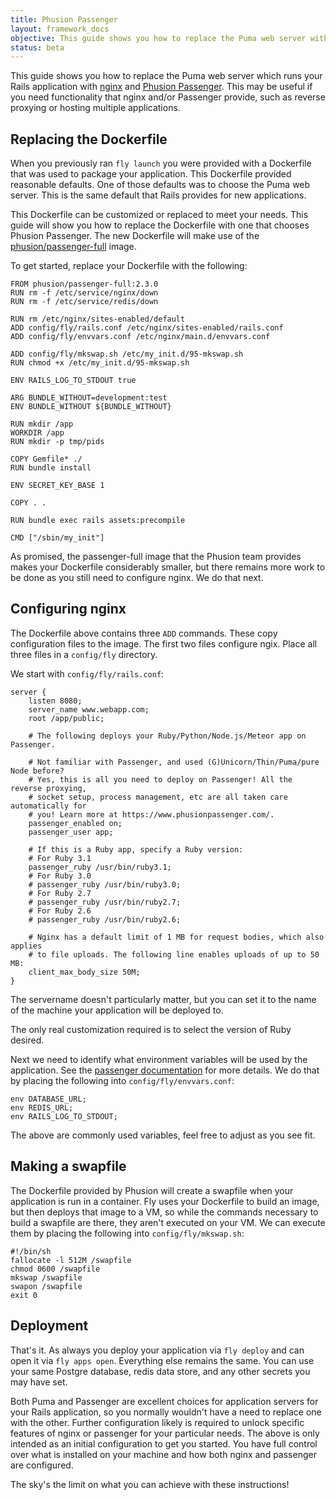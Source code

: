 ```yaml
---
title: Phusion Passenger
layout: framework_docs
objective: This guide shows you how to replace the Puma web server with nginx and Phusion Passenger.
status: beta
---
```


This guide shows you how to replace the Puma web server which runs your
Rails application with
[nginx](https://www.nginx.com/) and [Phusion
Passenger](https://www.phusionpassenger.com/).  This may be useful if you need
functionality that nginx and/or Passenger provide, such as reverse
proxying or hosting multiple applications.

## Replacing the Dockerfile

When you previously ran `fly launch` you were provided with a Dockerfile
that was used to package your application.  This Dockerfile provided
reasonable defaults. One of those defaults was to choose the Puma web server.
This is the same default that Rails provides for new applications.

This Dockerfile can be customized or replaced to meet your needs.  This
guide will show you how to replace the Dockerfile with one that chooses
Phusion Passenger.  The new Dockerfile will make use of the
[phusion/passenger-full](https://github.com/phusion/passenger-docker#docker-base-images-for-ruby-python-nodejs-and-meteor-web-apps) image.

To get started, replace your Dockerfile with the following:

```
FROM phusion/passenger-full:2.3.0
RUN rm -f /etc/service/nginx/down
RUN rm -f /etc/service/redis/down

RUN rm /etc/nginx/sites-enabled/default
ADD config/fly/rails.conf /etc/nginx/sites-enabled/rails.conf
ADD config/fly/envvars.conf /etc/nginx/main.d/envvars.conf

ADD config/fly/mkswap.sh /etc/my_init.d/95-mkswap.sh
RUN chmod +x /etc/my_init.d/95-mkswap.sh

ENV RAILS_LOG_TO_STDOUT true

ARG BUNDLE_WITHOUT=development:test
ENV BUNDLE_WITHOUT ${BUNDLE_WITHOUT}

RUN mkdir /app
WORKDIR /app
RUN mkdir -p tmp/pids

COPY Gemfile* ./
RUN bundle install

ENV SECRET_KEY_BASE 1

COPY . .

RUN bundle exec rails assets:precompile

CMD ["/sbin/my_init"]
```

As promised, the passenger-full image that the Phusion team provides
makes your Dockerfile considerably smaller, but there remains more work to
be done as you still need to configure nginx.  We do that next.

## Configuring nginx

The Dockerfile above contains three `ADD` commands.  These copy configuration
files to the image.  The first two files configure ngix.  Place all three files
in a `config/fly` directory.

We start with `config/fly/rails.conf`:

```
server {
    listen 8080;
    server_name www.webapp.com;
    root /app/public;

    # The following deploys your Ruby/Python/Node.js/Meteor app on Passenger.

    # Not familiar with Passenger, and used (G)Unicorn/Thin/Puma/pure Node before?
    # Yes, this is all you need to deploy on Passenger! All the reverse proxying,
    # socket setup, process management, etc are all taken care automatically for
    # you! Learn more at https://www.phusionpassenger.com/.
    passenger_enabled on;
    passenger_user app;

    # If this is a Ruby app, specify a Ruby version:
    # For Ruby 3.1
    passenger_ruby /usr/bin/ruby3.1;
    # For Ruby 3.0
    # passenger_ruby /usr/bin/ruby3.0;
    # For Ruby 2.7
    # passenger_ruby /usr/bin/ruby2.7;
    # For Ruby 2.6
    # passenger_ruby /usr/bin/ruby2.6;

    # Nginx has a default limit of 1 MB for request bodies, which also applies
    # to file uploads. The following line enables uploads of up to 50 MB:
    client_max_body_size 50M;
}
```

The servername doesn't particularly matter, but you can set it to the name
of the machine your application will be deployed to.

The only real customization required is to select the version of Ruby desired.

Next we need to identify what environment variables will be used by the
application.  See the [passenger
documentation](https://github.com/phusion/passenger-docker#setting-environment-variables-in-nginx)
for more details.  We do that by placing the following into
`config/fly/envvars.conf`:

```
env DATABASE_URL;
env REDIS_URL;
env RAILS_LOG_TO_STDOUT;
```

The above are commonly used variables, feel free to adjust as you see fit.

## Making a swapfile

The Dockerfile provided by Phusion will create a swapfile when your application
is run in a container.  Fly uses your Dockerfile to build an image, but then
deploys that image to a VM, so while the commands necessary to build a
swapfile are there, they aren't executed on your VM.  We can execute them by
placing the following into `config/fly/mkswap.sh`:

```
#!/bin/sh
fallocate -l 512M /swapfile
chmod 0600 /swapfile
mkswap /swapfile
swapon /swapfile
exit 0
```

## Deployment

That's it.  As always you deploy your application via `fly deploy` and
can open it via `fly apps open`.  Everything else remains the same.  You
can use your same Postgre database, redis data store, and any other
secrets you may have set.

Both Puma and Passenger are excellent choices for application servers
for your Rails application, so you normally wouldn't have a need to
replace one with the other.  Further configuration likely is required
to unlock specific features of nginx or passenger for your particular
needs.  The above is only intended as an initial configuration to
get you started.  You have full control over what is installed on your
machine and how both nginx and passenger are configured.

The sky's the limit on what you can achieve with these instructions!
